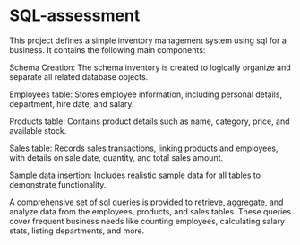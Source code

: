 # SQL-assessment

This project defines a simple inventory management system using sql for a business. It contains the following main components:

Schema Creation:
The schema inventory is created to logically organize and separate all related database objects.

Employees table:
Stores employee information, including personal details, department, hire date, and salary.

Products table:
Contains product details such as name, category, price, and available stock.

Sales table:
Records sales transactions, linking products and employees, with details on sale date, quantity, and total sales amount.

Sample data insertion:
Includes realistic sample data for all tables to demonstrate functionality.

A comprehensive set of sql queries is provided to retrieve, aggregate, and analyze data from the employees, products, and sales tables. These queries cover frequent business needs like counting employees, calculating salary stats, listing departments, and more.

